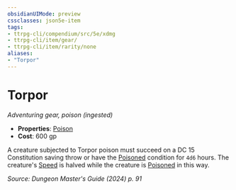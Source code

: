 ```yaml
---
obsidianUIMode: preview
cssclasses: json5e-item
tags:
- ttrpg-cli/compendium/src/5e/xdmg
- ttrpg-cli/item/gear/
- ttrpg-cli/item/rarity/none
aliases: 
- "Torpor"
---
```

# Torpor
*Adventuring gear, poison (ingested)*  


- **Properties**: [Poison](Misc%20Files/CLI/rules/item-properties.md#Poison)
- **Cost**: 600 gp

A creature subjected to Torpor poison must succeed on a DC 15 Constitution saving throw or have the [Poisoned](Misc%20Files/CLI/rules/conditions.md#Poisoned) condition for `4d6` hours. The creature's [Speed](Misc%20Files/CLI/rules/variant-rules/speed-xphb.md) is halved while the creature is [Poisoned](Misc%20Files/CLI/rules/conditions.md#Poisoned) in this way.

*Source: Dungeon Master's Guide (2024) p. 91*